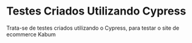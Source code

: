 # Testes Criados Utilizando Cypress
 Trata-se de testes criados utilizando o Cypress, para testar o site de ecommerce Kabum
